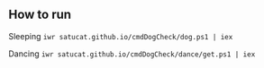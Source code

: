 ## How to run

Sleeping
``iwr satucat.github.io/cmdDogCheck/dog.ps1 | iex``

Dancing
``iwr satucat.github.io/cmdDogCheck/dance/get.ps1 | iex``
